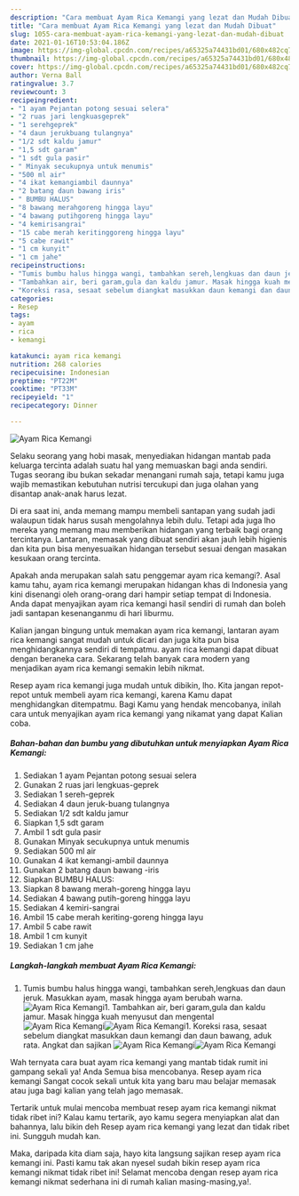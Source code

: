 ```yaml
---
description: "Cara membuat Ayam Rica Kemangi yang lezat dan Mudah Dibuat"
title: "Cara membuat Ayam Rica Kemangi yang lezat dan Mudah Dibuat"
slug: 1055-cara-membuat-ayam-rica-kemangi-yang-lezat-dan-mudah-dibuat
date: 2021-01-16T10:53:04.186Z
image: https://img-global.cpcdn.com/recipes/a65325a74431bd01/680x482cq70/ayam-rica-kemangi-foto-resep-utama.jpg
thumbnail: https://img-global.cpcdn.com/recipes/a65325a74431bd01/680x482cq70/ayam-rica-kemangi-foto-resep-utama.jpg
cover: https://img-global.cpcdn.com/recipes/a65325a74431bd01/680x482cq70/ayam-rica-kemangi-foto-resep-utama.jpg
author: Verna Ball
ratingvalue: 3.7
reviewcount: 3
recipeingredient:
- "1 ayam Pejantan potong sesuai selera"
- "2 ruas jari lengkuasgeprek"
- "1 serehgeprek"
- "4 daun jerukbuang tulangnya"
- "1/2 sdt kaldu jamur"
- "1,5 sdt garam"
- "1 sdt gula pasir"
- " Minyak secukupnya untuk menumis"
- "500 ml air"
- "4 ikat kemangiambil daunnya"
- "2 batang daun bawang iris"
- " BUMBU HALUS"
- "8 bawang merahgoreng hingga layu"
- "4 bawang putihgoreng hingga layu"
- "4 kemirisangrai"
- "15 cabe merah keritinggoreng hingga layu"
- "5 cabe rawit"
- "1 cm kunyit"
- "1 cm jahe"
recipeinstructions:
- "Tumis bumbu halus hingga wangi, tambahkan sereh,lengkuas dan daun jeruk. Masukkan ayam, masak hingga ayam berubah warna."
- "Tambahkan air, beri garam,gula dan kaldu jamur. Masak hingga kuah menyusut dan mengental"
- "Koreksi rasa, sesaat sebelum diangkat masukkan daun kemangi dan daun bawang, aduk rata. Angkat dan sajikan"
categories:
- Resep
tags:
- ayam
- rica
- kemangi

katakunci: ayam rica kemangi 
nutrition: 268 calories
recipecuisine: Indonesian
preptime: "PT22M"
cooktime: "PT33M"
recipeyield: "1"
recipecategory: Dinner

---
```



![Ayam Rica Kemangi](https://img-global.cpcdn.com/recipes/a65325a74431bd01/680x482cq70/ayam-rica-kemangi-foto-resep-utama.jpg)

Selaku seorang yang hobi masak, menyediakan hidangan mantab pada keluarga tercinta adalah suatu hal yang memuaskan bagi anda sendiri. Tugas seorang ibu bukan sekadar menangani rumah saja, tetapi kamu juga wajib memastikan kebutuhan nutrisi tercukupi dan juga olahan yang disantap anak-anak harus lezat.

Di era  saat ini, anda memang mampu membeli santapan yang sudah jadi walaupun tidak harus susah mengolahnya lebih dulu. Tetapi ada juga lho mereka yang memang mau memberikan hidangan yang terbaik bagi orang tercintanya. Lantaran, memasak yang dibuat sendiri akan jauh lebih higienis dan kita pun bisa menyesuaikan hidangan tersebut sesuai dengan masakan kesukaan orang tercinta. 



Apakah anda merupakan salah satu penggemar ayam rica kemangi?. Asal kamu tahu, ayam rica kemangi merupakan hidangan khas di Indonesia yang kini disenangi oleh orang-orang dari hampir setiap tempat di Indonesia. Anda dapat menyajikan ayam rica kemangi hasil sendiri di rumah dan boleh jadi santapan kesenanganmu di hari liburmu.

Kalian jangan bingung untuk memakan ayam rica kemangi, lantaran ayam rica kemangi sangat mudah untuk dicari dan juga kita pun bisa menghidangkannya sendiri di tempatmu. ayam rica kemangi dapat dibuat dengan beraneka cara. Sekarang telah banyak cara modern yang menjadikan ayam rica kemangi semakin lebih nikmat.

Resep ayam rica kemangi juga mudah untuk dibikin, lho. Kita jangan repot-repot untuk membeli ayam rica kemangi, karena Kamu dapat menghidangkan ditempatmu. Bagi Kamu yang hendak mencobanya, inilah cara untuk menyajikan ayam rica kemangi yang nikamat yang dapat Kalian coba.

<!--inarticleads1-->

##### Bahan-bahan dan bumbu yang dibutuhkan untuk menyiapkan Ayam Rica Kemangi:

1. Sediakan 1 ayam Pejantan potong sesuai selera
1. Gunakan 2 ruas jari lengkuas-geprek
1. Sediakan 1 sereh-geprek
1. Sediakan 4 daun jeruk-buang tulangnya
1. Sediakan 1/2 sdt kaldu jamur
1. Siapkan 1,5 sdt garam
1. Ambil 1 sdt gula pasir
1. Gunakan  Minyak secukupnya untuk menumis
1. Sediakan 500 ml air
1. Gunakan 4 ikat kemangi-ambil daunnya
1. Gunakan 2 batang daun bawang -iris
1. Siapkan  BUMBU HALUS:
1. Siapkan 8 bawang merah-goreng hingga layu
1. Sediakan 4 bawang putih-goreng hingga layu
1. Sediakan 4 kemiri-sangrai
1. Ambil 15 cabe merah keriting-goreng hingga layu
1. Ambil 5 cabe rawit
1. Ambil 1 cm kunyit
1. Sediakan 1 cm jahe




<!--inarticleads2-->

##### Langkah-langkah membuat Ayam Rica Kemangi:

1. Tumis bumbu halus hingga wangi, tambahkan sereh,lengkuas dan daun jeruk. Masukkan ayam, masak hingga ayam berubah warna.
<img src="//assets-global.cpcdn.com/assets/icons/button_play-2c75c40dde080a61004c1f40b05d8f140eaff45d7e9e6481dc71c63d2e7c4909.png" alt="Ayam Rica Kemangi">1. Tambahkan air, beri garam,gula dan kaldu jamur. Masak hingga kuah menyusut dan mengental
<img src="//assets-global.cpcdn.com/assets/icons/button_play-2c75c40dde080a61004c1f40b05d8f140eaff45d7e9e6481dc71c63d2e7c4909.png" alt="Ayam Rica Kemangi"><img src="//assets-global.cpcdn.com/assets/icons/button_play-2c75c40dde080a61004c1f40b05d8f140eaff45d7e9e6481dc71c63d2e7c4909.png" alt="Ayam Rica Kemangi">1. Koreksi rasa, sesaat sebelum diangkat masukkan daun kemangi dan daun bawang, aduk rata. Angkat dan sajikan
<img src="//assets-global.cpcdn.com/assets/icons/button_play-2c75c40dde080a61004c1f40b05d8f140eaff45d7e9e6481dc71c63d2e7c4909.png" alt="Ayam Rica Kemangi"><img src="//assets-global.cpcdn.com/assets/icons/button_play-2c75c40dde080a61004c1f40b05d8f140eaff45d7e9e6481dc71c63d2e7c4909.png" alt="Ayam Rica Kemangi">



Wah ternyata cara buat ayam rica kemangi yang mantab tidak rumit ini gampang sekali ya! Anda Semua bisa mencobanya. Resep ayam rica kemangi Sangat cocok sekali untuk kita yang baru mau belajar memasak atau juga bagi kalian yang telah jago memasak.

Tertarik untuk mulai mencoba membuat resep ayam rica kemangi nikmat tidak ribet ini? Kalau kamu tertarik, ayo kamu segera menyiapkan alat dan bahannya, lalu bikin deh Resep ayam rica kemangi yang lezat dan tidak ribet ini. Sungguh mudah kan. 

Maka, daripada kita diam saja, hayo kita langsung sajikan resep ayam rica kemangi ini. Pasti kamu tak akan nyesel sudah bikin resep ayam rica kemangi nikmat tidak ribet ini! Selamat mencoba dengan resep ayam rica kemangi nikmat sederhana ini di rumah kalian masing-masing,ya!.

